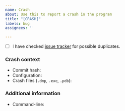 ```yaml
---
name: Crash
about: Use this to report a crash in the program
title: "[CRASH]"
labels: bug
assignees: ''

---
```


<!--
Thank you for reporting this crash and helping us improve the program.
Please ensure all fields are provided.
-->
- [ ] I have checked [issue tracker](../issues) for possible duplicates.

### Crash context
* Commit hash: <!-- Enter it here -->
* Configuration: <!-- `Debug`, `Release`? -->
* Crash files (`.dmp`, `.exe`, `.pdb`): <!-- Upload here -->

<!-- This section is optional, you can delete it if not relevant -->
### Additional information
* Command-line: <!-- `CppBuildAnalyzer.exe ...` -->
<!-- Any other info? -->

<!-- Thank you! -->
